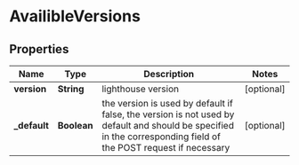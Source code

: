 

# AvailibleVersions


## Properties

| Name | Type | Description | Notes |
|------------ | ------------- | ------------- | -------------|
|**version** | **String** | lighthouse version |  [optional] |
|**_default** | **Boolean** | the version is used by default if false, the version is not used by default and should be specified in the corresponding field of the POST request if necessary |  [optional] |



